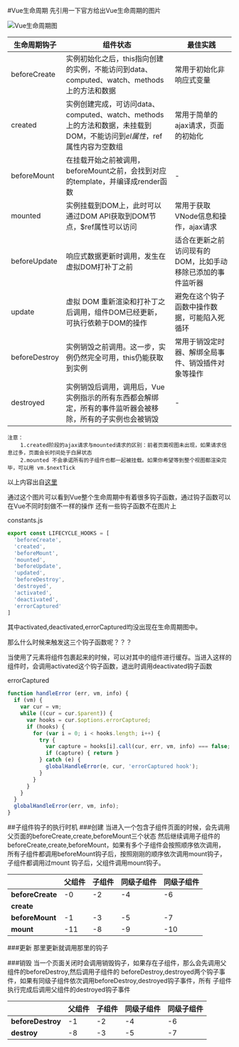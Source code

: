 #Vue生命周期
先引用一下官方给出Vue生命周期的图片


![Vue生命周期图](../images/vue生命周期图.png)

| 生命周期钩子 | 组件状态 | 最佳实践 |
| --- | --- | --- |
|beforeCreate|实例初始化之后，this指向创建的实例，不能访问到data、computed、watch、methods上的方法和数据|常用于初始化非响应式变量|
|created|实例创建完成，可访问data、computed、watch、methods上的方法和数据，未挂载到DOM，不能访问到$el属性，$ref属性内容为空数组|常用于简单的ajax请求，页面的初始化|
|beforeMount|在挂载开始之前被调用，beforeMount之前，会找到对应的template，并编译成render函数| - |
|mounted|实例挂载到DOM上，此时可以通过DOM API获取到DOM节点，$ref属性可以访问|常用于获取VNode信息和操作，ajax请求|
|beforeUpdate|响应式数据更新时调用，发生在虚拟DOM打补丁之前|适合在更新之前访问现有的DOM，比如手动移除已添加的事件监听器|
|update|虚拟 DOM 重新渲染和打补丁之后调用，组件DOM已经更新，可执行依赖于DOM的操作|避免在这个钩子函数中操作数据，可能陷入死循环|
|beforeDestroy|实例销毁之前调用。这一步，实例仍然完全可用，this仍能获取到实例|常用于销毁定时器、解绑全局事件、销毁插件对象等操作|
|destroyed|实例销毁后调用，调用后，Vue 实例指示的所有东西都会解绑定，所有的事件监听器会被移除，所有的子实例也会被销毁| - |

```text
注意：
    1.created阶段的ajax请求与mounted请求的区别：前者页面视图未出现，如果请求信息过多，页面会长时间处于白屏状态
    2.mounted 不会承诺所有的子组件也都一起被挂载。如果你希望等到整个视图都渲染完毕，可以用 vm.$nextTick
```
以上内容出自[这里](http://web.jobbole.com/94470/)

通过这个图片可以看到Vue整个生命周期中有着很多钩子函数，通过钩子函数可以在Vue不同时刻做不一样的操作
还有一些钩子函数不在图片上

constants.js
````js
export const LIFECYCLE_HOOKS = [
  'beforeCreate',
  'created',
  'beforeMount',
  'mounted',
  'beforeUpdate',
  'updated',
  'beforeDestroy',
  'destroyed',
  'activated',
  'deactivated',
  'errorCaptured'
]
````
其中activated,deactivated,errorCaptured均没出现在生命周期图中。

那么什么时候来触发这三个钩子函数呢？？？

当使用了<keep-alive>元素将组件包裹起来的时候，可以对其中的组件进行缓存。当进入这样的组件时，会调用activated这个钩子函数，退出时调用deactivated钩子函数


errorCaptured
````js
function handleError (err, vm, info) {
  if (vm) {
    var cur = vm;
    while ((cur = cur.$parent)) {
      var hooks = cur.$options.errorCaptured;
      if (hooks) {
        for (var i = 0; i < hooks.length; i++) {
          try {
            var capture = hooks[i].call(cur, err, vm, info) === false;
            if (capture) { return }
          } catch (e) {
            globalHandleError(e, cur, 'errorCaptured hook');
          }
        }
      }
    }
  }
  globalHandleError(err, vm, info);
}
````



##子组件钩子的执行时机
###创建
当进入一个包含子组件页面的时候，会先调用父页面的beforeCreate,create,beforeMount三个状态
然后继续调用子组件的beforeCreate,create,beforeMount，如果有多个子组件会按照顺序依次调用，
所有子组件都调用beforeMount钩子后，按照刚刚的顺序依次调用mount钩子，子组件都调用过mount
钩子后，父组件调用mount钩子。


| | 父组件 | 子组件 | 同级子组件 | 同级子组件
| --- | --- | --- | --- | --- |
|**beforeCreate**      |-0      |-2        |-4         |-6
|**create**            |        |          |           |
|**beforeMount**       |-1      |-3        |-5         |-7
|**mount**             |-11     |-8        |-9         |-10 


###更新
那里更新就调用那里的钩子


###销毁
当一个页面关闭时会调用销毁钩子，如果存在子组件，那么会先调用父组件的beforeDestroy,然后调用子组件的
beforeDestroy,destroyed两个钩子事件，如果有同级子组件依次调用beforeDestroy,destroyed钩子事件，所有
子组件执行完成后调用父组件的destroyed钩子事件


| |父组件|子组件|同级子组件|同级子组件
| --- | --- | --- | --- | --- |
|**beforeDestroy**      |-1      |-2        |-4         |-6
|**destroy**            |-8      |-3        |-5         |-7     
